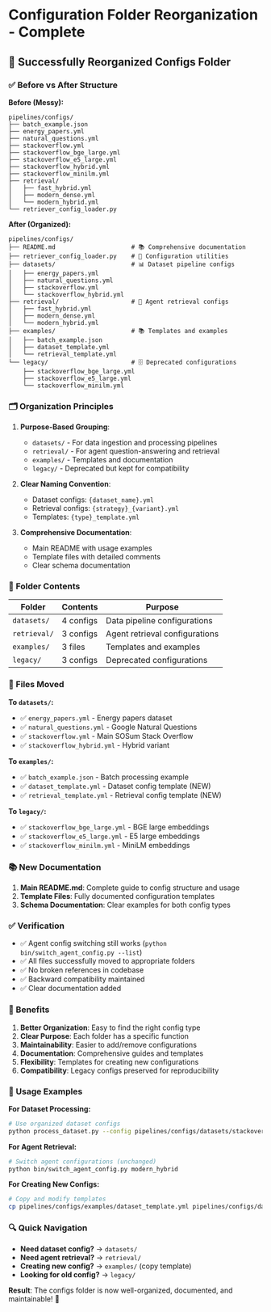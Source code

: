 # Configuration Folder Reorganization - Complete

## 🎯 Successfully Reorganized Configs Folder

### ✅ Before vs After Structure

**Before (Messy):**
```
pipelines/configs/
├── batch_example.json
├── energy_papers.yml
├── natural_questions.yml
├── stackoverflow.yml
├── stackoverflow_bge_large.yml
├── stackoverflow_e5_large.yml
├── stackoverflow_hybrid.yml
├── stackoverflow_minilm.yml
├── retrieval/
│   ├── fast_hybrid.yml
│   ├── modern_dense.yml
│   └── modern_hybrid.yml
└── retriever_config_loader.py
```

**After (Organized):**
```
pipelines/configs/
├── README.md                     # 📚 Comprehensive documentation
├── retriever_config_loader.py    # 🔧 Configuration utilities
├── datasets/                     # 📊 Dataset pipeline configs
│   ├── energy_papers.yml
│   ├── natural_questions.yml
│   ├── stackoverflow.yml
│   └── stackoverflow_hybrid.yml
├── retrieval/                    # 🤖 Agent retrieval configs
│   ├── fast_hybrid.yml
│   ├── modern_dense.yml
│   └── modern_hybrid.yml
├── examples/                     # 📚 Templates and examples
│   ├── batch_example.json
│   ├── dataset_template.yml
│   └── retrieval_template.yml
└── legacy/                       # 🗄️ Deprecated configurations
    ├── stackoverflow_bge_large.yml
    ├── stackoverflow_e5_large.yml
    └── stackoverflow_minilm.yml
```

### 🗂️ Organization Principles

1. **Purpose-Based Grouping**:
   - `datasets/` - For data ingestion and processing pipelines
   - `retrieval/` - For agent question-answering and retrieval
   - `examples/` - Templates and documentation
   - `legacy/` - Deprecated but kept for compatibility

2. **Clear Naming Convention**:
   - Dataset configs: `{dataset_name}.yml`
   - Retrieval configs: `{strategy}_{variant}.yml`
   - Templates: `{type}_template.yml`

3. **Comprehensive Documentation**:
   - Main README with usage examples
   - Template files with detailed comments
   - Clear schema documentation

### 📁 Folder Contents

| Folder | Contents | Purpose |
|--------|----------|---------|
| `datasets/` | 4 configs | Data pipeline configurations |
| `retrieval/` | 3 configs | Agent retrieval configurations |
| `examples/` | 3 files | Templates and examples |
| `legacy/` | 3 configs | Deprecated configurations |

### 🔧 Files Moved

**To `datasets/`:**
- ✅ `energy_papers.yml` - Energy papers dataset
- ✅ `natural_questions.yml` - Google Natural Questions
- ✅ `stackoverflow.yml` - Main SOSum Stack Overflow
- ✅ `stackoverflow_hybrid.yml` - Hybrid variant

**To `examples/`:**
- ✅ `batch_example.json` - Batch processing example
- ✅ `dataset_template.yml` - Dataset config template (NEW)
- ✅ `retrieval_template.yml` - Retrieval config template (NEW)

**To `legacy/`:**
- ✅ `stackoverflow_bge_large.yml` - BGE large embeddings
- ✅ `stackoverflow_e5_large.yml` - E5 large embeddings
- ✅ `stackoverflow_minilm.yml` - MiniLM embeddings

### 📚 New Documentation

1. **Main README.md**: Complete guide to config structure and usage
2. **Template Files**: Fully documented configuration templates
3. **Schema Documentation**: Clear examples for both config types

### ✅ Verification

- ✅ Agent config switching still works (`python bin/switch_agent_config.py --list`)
- ✅ All files successfully moved to appropriate folders
- ✅ No broken references in codebase
- ✅ Backward compatibility maintained
- ✅ Clear documentation added

### 🚀 Benefits

1. **Better Organization**: Easy to find the right config type
2. **Clear Purpose**: Each folder has a specific function
3. **Maintainability**: Easier to add/remove configurations
4. **Documentation**: Comprehensive guides and templates
5. **Flexibility**: Templates for creating new configurations
6. **Compatibility**: Legacy configs preserved for reproducibility

### 🎯 Usage Examples

**For Dataset Processing:**
```bash
# Use organized dataset configs
python process_dataset.py --config pipelines/configs/datasets/stackoverflow.yml
```

**For Agent Retrieval:**
```bash
# Switch agent configurations (unchanged)
python bin/switch_agent_config.py modern_hybrid
```

**For Creating New Configs:**
```bash
# Copy and modify templates
cp pipelines/configs/examples/dataset_template.yml pipelines/configs/datasets/my_dataset.yml
```

### 🔍 Quick Navigation

- **Need dataset config?** → `datasets/`
- **Need agent retrieval?** → `retrieval/`
- **Creating new config?** → `examples/` (copy template)
- **Looking for old config?** → `legacy/`

**Result**: The configs folder is now well-organized, documented, and maintainable! 🎉
